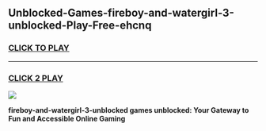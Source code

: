 
## Unblocked-Games-fireboy-and-watergirl-3-unblocked-Play-Free-ehcnq
<h3>
<a href="https://premium76.site?title=fireboy-and-watergirl-3-unblocked&ref=19M">CLICK TO PLAY</a></h3>
<hr>

<h3>
<a href="https://premium76.site?title=fireboy-and-watergirl-3-unblocked&ref=19M">CLICK 2 PLAY</a>
  
</h3>

<a href="https://premium76.site?title=fireboy-and-watergirl-3-unblocked&ref=19M"><img src="https://clearcache.store/games.png"></a>


**fireboy-and-watergirl-3-unblocked games unblocked: Your Gateway to Fun and Accessible Online Gaming**
